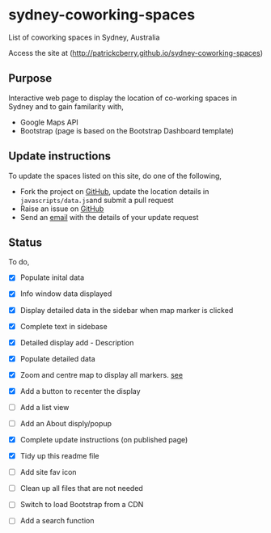 # sydney-coworking-spaces
List of coworking spaces in Sydney, Australia

Access the site at (http://patrickcberry.github.io/sydney-coworking-spaces)

## Purpose
Interactive web page to display the location of co-working spaces in Sydney and 
to gain familarity with,
+ Google Maps API
+ Bootstrap (page is based on the Bootstrap Dashboard template)

## Update instructions

To update the spaces listed on this site, do one of the following,
+ Fork the project on [GitHub](https://github.com/patrickcberry/sydney-coworking-spaces), update the location details in ```javascripts/data.js```and submit a pull request
+ Raise an issue on [GitHub](https://github.com/patrickcberry/sydney-coworking-spaces/issues)
+ Send an [email](https://github.com/patrickcberry) with the details of your update request

## Status

To do,
- [X] Populate inital data 
- [X] Info window data displayed
- [X] Display detailed data in the sidebar when map marker is clicked
- [X] Complete text in sidebase
- [X] Detailed display add - Description
- [X] Populate detailed data
- [X] Zoom and centre map to display all markers. [see](http://stackoverflow.com/questions/19304574/center-set-zoom-of-map-to-cover-all-visible-markers)
- [X] Add a button to recenter the display
- [ ] Add a list view
- [ ] Add an About disply/popup
- [X] Complete update instructions (on published page)
- [X] Tidy up this readme file
- [ ] Add site fav icon
- [ ] Clean up all files that are not needed
- [ ] Switch to load Bootstrap from a CDN
- [ ] Add a search function


